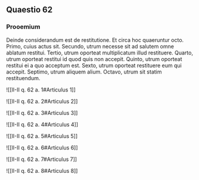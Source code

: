 ## Quaestio 62

### Prooemium

Deinde considerandum est de restitutione. Et circa hoc quaeruntur octo. Primo, cuius actus sit. Secundo, utrum necesse sit ad salutem omne ablatum restitui. Tertio, utrum oporteat multiplicatum illud restituere. Quarto, utrum oporteat restitui id quod quis non accepit. Quinto, utrum oporteat restitui ei a quo acceptum est. Sexto, utrum oporteat restituere eum qui accepit. Septimo, utrum aliquem alium. Octavo, utrum sit statim restituendum.

![[II-II q. 62 a. 1#Articulus 1]]

![[II-II q. 62 a. 2#Articulus 2]]

![[II-II q. 62 a. 3#Articulus 3]]

![[II-II q. 62 a. 4#Articulus 4]]

![[II-II q. 62 a. 5#Articulus 5]]

![[II-II q. 62 a. 6#Articulus 6]]

![[II-II q. 62 a. 7#Articulus 7]]

![[II-II q. 62 a. 8#Articulus 8]]

